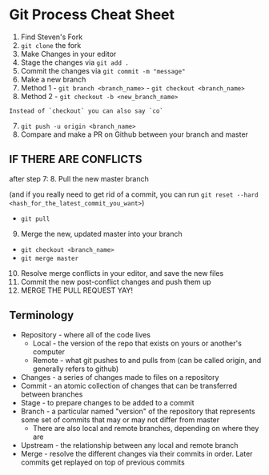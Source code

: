 # Git Process Cheat Sheet

1. Find Steven's Fork
2. `git clone` the fork
3. Make Changes in your editor
4. Stage the changes via `git add .`
5. Commit the changes via `git commit -m "message"`
6. Make a new branch
  1. Method 1
    - `git branch <branch_name>`
    - `git checkout <branch_name>`
  2. Method 2
    - `git checkout -b <new_branch_name>`


    Instead of `checkout` you can also say `co`

7. `git push -u origin <branch_name>`
8. Compare and make a PR on Github between your branch and master

## IF THERE ARE CONFLICTS
after step 7:
8. Pull the new master branch

(and if you really need to get rid of a commit, you can run `git reset --hard <hash_for_the_latest_commit_you_want>`)

  * `git pull`

9. Merge the new, updated master into your branch
  * `git checkout <branch_name>`
  * `git merge master`
10. Resolve merge conflicts in your editor, and save the new files
11. Commit the new post-conflict changes and push them up
12. MERGE THE PULL REQUEST YAY!
## Terminology

* Repository - where all of the code lives
  * Local - the version of the repo that exists on yours or another's computer
  * Remote - what git pushes to and pulls from (can be called origin, and generally refers to github)
* Changes - a series of changes made to files on a repository
* Commit - an atomic collection of changes that can be transferred between branches
* Stage - to prepare changes to be added to a commit
* Branch - a particular named "version" of the repository that represents some set of commits that may or may not differ from master
  * There are also local and remote branches, depending on where they are
* Upstream - the relationship between any local and remote branch
* Merge - resolve the different changes via their commits in order. Later commits get replayed on top of previous commits
